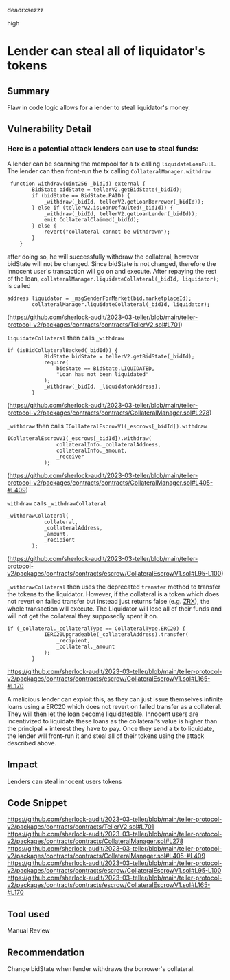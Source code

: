 deadrxsezzz

high

# Lender can steal all of liquidator's tokens

## Summary
Flaw in code logic allows for a lender to steal liquidator's money.

## Vulnerability Detail
### Here is a potential attack lenders can use to steal funds: 
A lender can be scanning the mempool for a tx calling `liquidateLoanFull`. The lender can then front-run the tx calling `CollateralManager.withdraw`
```solidity
 function withdraw(uint256 _bidId) external {
        BidState bidState = tellerV2.getBidState(_bidId);
        if (bidState == BidState.PAID) {
            _withdraw(_bidId, tellerV2.getLoanBorrower(_bidId));
        } else if (tellerV2.isLoanDefaulted(_bidId)) {
            _withdraw(_bidId, tellerV2.getLoanLender(_bidId));
            emit CollateralClaimed(_bidId);
        } else {
            revert("collateral cannot be withdrawn");
        }
    }
```
after doing so, he will successfully withdraw the collateral, however bidState will not be changed.
Since bidState is not changed, therefore the innocent user's transaction will go on and execute. After repaying the rest of the loan, `collateralManager.liquidateCollateral(_bidId, liquidator);` is called 
```solidity
address liquidator = _msgSenderForMarket(bid.marketplaceId);
        collateralManager.liquidateCollateral(_bidId, liquidator);
```
(https://github.com/sherlock-audit/2023-03-teller/blob/main/teller-protocol-v2/packages/contracts/contracts/TellerV2.sol#L701)

`liquidateCollateral` then calls `_withdraw`  
```solidity
if (isBidCollateralBacked(_bidId)) {
            BidState bidState = tellerV2.getBidState(_bidId);
            require(
                bidState == BidState.LIQUIDATED,
                "Loan has not been liquidated"
            );
            _withdraw(_bidId, _liquidatorAddress);
        }
```
(https://github.com/sherlock-audit/2023-03-teller/blob/main/teller-protocol-v2/packages/contracts/contracts/CollateralManager.sol#L278)

`_withdraw` then calls `ICollateralEscrowV1(_escrows[_bidId]).withdraw`  
```solidity
ICollateralEscrowV1(_escrows[_bidId]).withdraw(
                collateralInfo._collateralAddress,
                collateralInfo._amount,
                _receiver
            );
```
(https://github.com/sherlock-audit/2023-03-teller/blob/main/teller-protocol-v2/packages/contracts/contracts/CollateralManager.sol#L405-#L409)

`withdraw` calls `_withdrawCollateral` 
```solidity
_withdrawCollateral(
            collateral,
            _collateralAddress,
            _amount,
            _recipient
        );
```
(https://github.com/sherlock-audit/2023-03-teller/blob/main/teller-protocol-v2/packages/contracts/contracts/escrow/CollateralEscrowV1.sol#L95-L100)


`_withdrawCollateral` then uses the deprecated `transfer` method to transfer the tokens to the liquidator. However, if the collateral is a token which does not revert on failed transfer but instead just returns false (e.g. [ZRX](https://etherscan.io/address/0xe41d2489571d322189246dafa5ebde1f4699f498#code)), the whole transaction will execute. The Liquidator will lose all of their funds and will not get the collateral they supposedly spent it on. 
```solidity
if (_collateral._collateralType == CollateralType.ERC20) {
            IERC20Upgradeable(_collateralAddress).transfer(
                _recipient,
                _collateral._amount
            );
        }
```
https://github.com/sherlock-audit/2023-03-teller/blob/main/teller-protocol-v2/packages/contracts/contracts/escrow/CollateralEscrowV1.sol#L165-#L170

A malicious lender can exploit this, as they can just issue themselves infinite loans using a ERC20 which does not revert on failed transfer as a collateral. They will then let the loan become liquidateable. Innocent users are incentivized to liquidate these loans as the collateral's value is higher than the principal + interest they have to pay.  Once they send a tx to liquidate, the lender will front-run it and steal all of their tokens using the attack described above.

## Impact
Lenders can steal innocent users tokens

## Code Snippet
https://github.com/sherlock-audit/2023-03-teller/blob/main/teller-protocol-v2/packages/contracts/contracts/TellerV2.sol#L701
https://github.com/sherlock-audit/2023-03-teller/blob/main/teller-protocol-v2/packages/contracts/contracts/CollateralManager.sol#L278
https://github.com/sherlock-audit/2023-03-teller/blob/main/teller-protocol-v2/packages/contracts/contracts/CollateralManager.sol#L405-#L409
https://github.com/sherlock-audit/2023-03-teller/blob/main/teller-protocol-v2/packages/contracts/contracts/escrow/CollateralEscrowV1.sol#L95-L100
https://github.com/sherlock-audit/2023-03-teller/blob/main/teller-protocol-v2/packages/contracts/contracts/escrow/CollateralEscrowV1.sol#L165-#L170

## Tool used

Manual Review

## Recommendation
Change bidState when lender withdraws the borrower's collateral.

